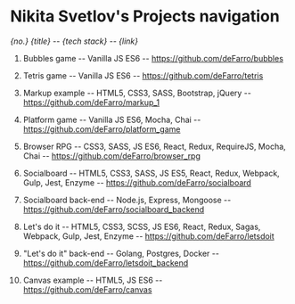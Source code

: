 # Nikita Svetlov's Projects navigation

_{no.} {title} -- {tech stack} -- {link}_

1. Bubbles game -- Vanilla JS ES6 -- https://github.com/deFarro/bubbles

2. Tetris game -- Vanilla JS ES6 -- https://github.com/deFarro/tetris

3. Markup example -- HTML5, CSS3, SASS, Bootstrap, jQuery -- https://github.com/deFarro/markup_1

4. Platform game -- Vanilla JS ES6, Mocha, Chai -- https://github.com/deFarro/platform_game

5. Browser RPG -- CSS3, SASS, JS ES6, React, Redux, RequireJS, Mocha, Chai -- https://github.com/deFarro/browser_rpg

6. Socialboard -- HTML5, CSS3, SASS, JS ES5, React, Redux, Webpack, Gulp, Jest, Enzyme -- https://github.com/deFarro/socialboard

7. Socialboard back-end -- Node.js, Express, Mongoose -- https://github.com/deFarro/socialboard_backend

8. Let's do it -- HTML5, CSS3, SCSS, JS ES6, React, Redux, Sagas, Webpack, Gulp, Jest, Enzyme -- https://github.com/deFarro/letsdoit

9. "Let's do it" back-end -- Golang, Postgres, Docker -- https://github.com/deFarro/letsdoit_backend

10. Canvas example -- HTML5, JS ES6 -- https://github.com/deFarro/canvas
